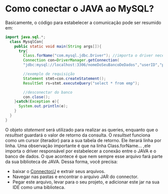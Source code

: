 # Como conectar o JAVA ao MySQL?
Basicamente, o código para estabelecer a comunicação pode
ser resumido em:  
```java
import java.sql.*;  
  class MysqlCon{  
    public static void main(String args[]){  
      try{  
        Class.forName("com.mysql.jdbc.Driver"); //importa o driver necessário para realizar a conexao
        Connection con=DriverManager.getConnection(  
        "jdbc:mysql://localhost:3306/nomeDoSeuBancoDeDados","userID","password"); //3 parametros: url, user, senha

        //exemplo de requisição
        Statement stmt=con.createStatement();  
        ResultSet rs=stmt.executeQuery("select * from emp");  

        //desconectar do banco
        con.close();  
    }catch(Exception e){
      System.out.println(e);
    }  
  }  
}  
```
O objeto *statement* será utilizado para realizar as queries, enquanto que o *resultset* guardará o valor de retorno da consulta.
O *resultset* funciona como um cursor (iterador) para a sua tabela de retorno. Ele iterará linha por linha.
Uma observação importante é que na linha Class.forName... ,ele importa o driver responsável por estabelecer a conexão entre o JAVA e o banco de dados. O que acontece é que nem sempre esse arquivo fará parte da sua biblioteca de JAVA. Dessa forma, você precisa:
 - baixar o [Connector/J](https://dev.mysql.com/downloads/connector/j/8.0.html) e extrair seus arquivos.
 - Navegar nas pastas e encontrar o arquivo JAR do connector.
 - Pegar este arquivo, levar para o seu projeto, e adicionar este jar na sua IDE como uma biblioteca.
